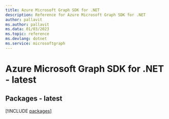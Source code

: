 ```yaml
---
title: Azure Microsoft Graph SDK for .NET
description: Reference for Azure Microsoft Graph SDK for .NET
author: pallavit
ms.author: pallavit
ms.data: 01/03/2023
ms.topic: reference
ms.devlang: dotnet
ms.service: microsoftgraph
---
```

# Azure Microsoft Graph SDK for .NET - latest
## Packages - latest
[!INCLUDE [packages](microsoft-graph-index.md)]